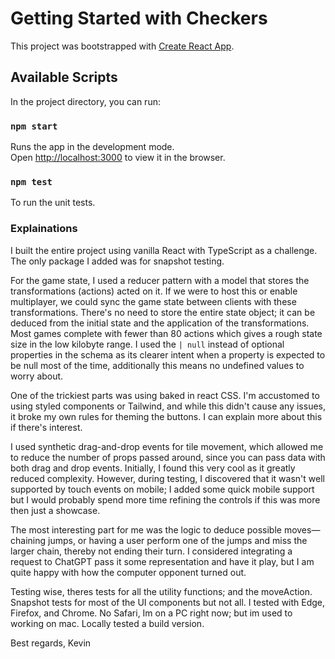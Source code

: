 # Getting Started with Checkers

This project was bootstrapped with [Create React App](https://github.com/facebook/create-react-app).

## Available Scripts

In the project directory, you can run:

### `npm start`

Runs the app in the development mode.\
Open [http://localhost:3000](http://localhost:3000) to view it in the browser.

### `npm test`

To run the unit tests.

### Explainations

I built the entire project using vanilla React with TypeScript as a challenge. The only package I added was for snapshot testing. 

For the game state, I used a reducer pattern with a model that stores the transformations (actions) acted on it. If we were to host this or enable multiplayer, we could sync the game state between clients with these transformations. There's no need to store the entire state object; it can be deduced from the initial state and the application of the transformations. Most games complete with fewer than 80 actions which gives a rough state size in the low kilobyte range. I used the `| null` instead of optional properties in the schema as its clearer intent when a property is expected to be null most of the time, additionally this means no undefined values to worry about.

One of the trickiest parts was using baked in react CSS. I'm accustomed to using styled components or Tailwind, and while this didn't cause any issues, it broke my own rules for theming the buttons. I can explain more about this if there's interest.

I used synthetic drag-and-drop events for tile movement, which allowed me to reduce the number of props passed around, since you can pass data with both drag and drop events. Initially, I found this very cool as it greatly reduced complexity. However, during testing, I discovered that it wasn't well supported by touch events on mobile; I added some quick mobile support but I would probably spend more time refining the controls if this was more then just a showcase.

The most interesting part for me was the logic to deduce possible moves—chaining jumps, or having a user perform one of the jumps and miss the larger chain, thereby not ending their turn. I considered integrating a request to ChatGPT pass it some representation and have it play, but I am quite happy with how the computer opponent turned out.

Testing wise, theres tests for all the utility functions; and the moveAction. Snapshot tests for most of the UI components but not all. I tested with Edge, Firefox, and Chrome. No Safari, Im on a PC right now; but im used to working on mac. Locally tested a build version.

Best regards,
Kevin


